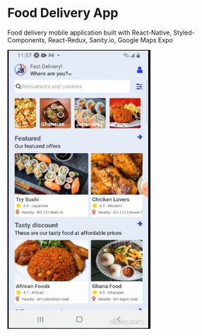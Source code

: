 # Food Delivery App
Food delivery mobile application built with React-Native, Styled-Components, React-Redux, Sanity.io, Google Maps Expo

![App](fast_food_delievery.png)

